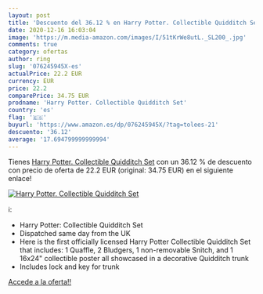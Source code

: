 ```yaml
---
layout: post
title: 'Descuento del 36.12 % en Harry Potter. Collectible Quidditch Set'
date: 2020-12-16 16:03:04
image: 'https://m.media-amazon.com/images/I/51tKrWe8utL._SL200_.jpg'
comments: true
category: ofertas
author: ring
slug: '076245945X-es'
actualPrice: 22.2 EUR
currency: EUR
price: 22.2
comparePrice: 34.75 EUR
prodname: 'Harry Potter. Collectible Quidditch Set'
country: 'es'
flag: '🇪🇸'
buyurl: 'https://www.amazon.es/dp/076245945X/?tag=tolees-21'
descuento: '36.12'
average: '17.694799999999994'
---
```


Tienes [Harry Potter. Collectible Quidditch Set](https://www.amazon.es/dp/076245945X/?tag=tolees-21) con un 36.12 % de descuento con precio de oferta de 22.2 EUR (original: 34.75 EUR) en el siguiente enlace!

[![Harry Potter. Collectible Quidditch Set](https://m.media-amazon.com/images/I/51tKrWe8utL._SL200_.jpg)](https://www.amazon.es/dp/076245945X/?tag=tolees-21)

ℹ️:

- Harry Potter: Collectible Quidditch Set
- Dispatched same day from the UK
- Here is the first officially licensed Harry Potter Collectible Quidditch Set that includes: 1 Quaffle, 2 Bludgers, 1 non-removable Snitch, and 1 16x24" collectible poster all showcased in a decorative Quidditch trunk
- Includes lock and key for trunk

[Accede a la oferta!!](https://www.amazon.es/dp/076245945X/?tag=tolees-21)
